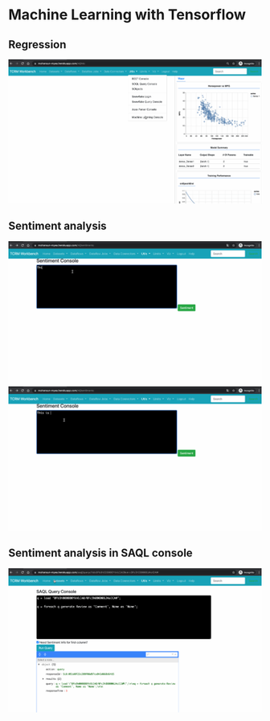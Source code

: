 # Machine Learning with Tensorflow

## Regression
![Cars- HP vs MPG](img/tcrm-ml-1.gif)

## Sentiment analysis

![sent1](img/tcrm-ml-senti-1.gif)
![sent2](img/tcrm-ml-senti-2.gif)

## Sentiment analysis in SAQL console
![sent3](img/tcrm-ml-senti-3.gif)





